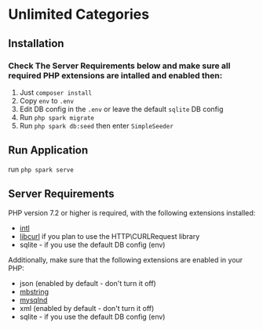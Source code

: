 # Unlimited Categories

## Installation

### Check The Server Requirements below and make sure all required PHP extensions are intalled and enabled then:

1. Just `composer install`
2. Copy `env` to `.env`
3. Edit DB config in the `.env` or leave the default `sqlite` DB config
4. Run `php spark migrate`
5. Run `php spark db:seed` then enter `SimpleSeeder`

## Run Application
run `php spark serve`

## Server Requirements

PHP version 7.2 or higher is required, with the following extensions installed: 

- [intl](http://php.net/manual/en/intl.requirements.php)
- [libcurl](http://php.net/manual/en/curl.requirements.php) if you plan to use the HTTP\CURLRequest library
- sqlite - if you use the default DB config (env)

Additionally, make sure that the following extensions are enabled in your PHP:

- json (enabled by default - don't turn it off)
- [mbstring](http://php.net/manual/en/mbstring.installation.php)
- [mysqlnd](http://php.net/manual/en/mysqlnd.install.php)
- xml (enabled by default - don't turn it off)
- sqlite - if you use the default DB config (env)
